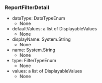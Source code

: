 ### ReportFilterDetail
- dataType: DataTypeEnum
  - None
- defaultValues: a list of DisplayableValues
  - None
- displayName: System.String
  - None
- name: System.String
  - None
- type: FilterTypeEnum
  - None
- values: a list of DisplayableValues
  - None
